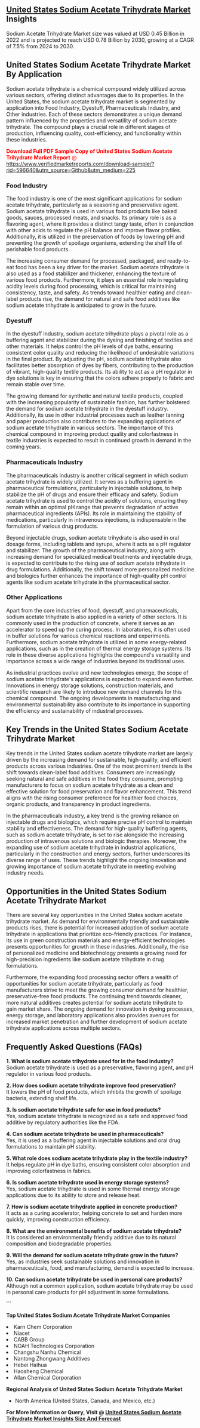 <h2><a href="https://www.verifiedmarketreports.com/download-sample/?rid=596640&amp;utm_source=Github&amp;utm_medium=225" target="_blank">United States Sodium Acetate Trihydrate Market</a> Insights</h2><p>Sodium Acetate Trihydrate Market size was valued at USD 0.45 Billion in 2022 and is projected to reach USD 0.78 Billion by 2030, growing at a CAGR of 7.5% from 2024 to 2030.</p><p> <h2>United States Sodium Acetate Trihydrate Market By Application</h2> <p>Sodium acetate trihydrate is a chemical compound widely utilized across various sectors, offering distinct advantages due to its properties. In the United States, the sodium acetate trihydrate market is segmented by application into Food Industry, Dyestuff, Pharmaceuticals Industry, and Other industries. Each of these sectors demonstrates a unique demand pattern influenced by the properties and versatility of sodium acetate trihydrate. The compound plays a crucial role in different stages of production, influencing quality, cost-efficiency, and functionality within these industries.</p> <p><p><span class=""><span style="color: #ff0000;"><strong>Download Full PDF Sample Copy of United States Sodium Acetate Trihydrate Market Report</strong> @ </span><a href="https://www.verifiedmarketreports.com/download-sample/?rid=596640&amp;utm_source=Github&amp;utm_medium=225" target="_blank">https://www.verifiedmarketreports.com/download-sample/?rid=596640&amp;utm_source=Github&amp;utm_medium=225</a></span></p></p> <h3>Food Industry</h3> <p>The food industry is one of the most significant applications for sodium acetate trihydrate, particularly as a seasoning and preservative agent. Sodium acetate trihydrate is used in various food products like baked goods, sauces, processed meats, and snacks. Its primary role is as a flavoring agent, where it provides a distinct tangy taste, often in conjunction with other acids to regulate the pH balance and improve flavor profiles. Additionally, it is utilized in the preservation of foods by lowering pH and preventing the growth of spoilage organisms, extending the shelf life of perishable food products.</p> <p>The increasing consumer demand for processed, packaged, and ready-to-eat food has been a key driver for the market. Sodium acetate trihydrate is also used as a food stabilizer and thickener, enhancing the texture of various food products. Furthermore, it plays an essential role in regulating acidity levels during food processing, which is critical for maintaining consistency, taste, and safety. As trends toward healthier eating and clean-label products rise, the demand for natural and safe food additives like sodium acetate trihydrate is anticipated to grow in the future.</p> <h3>Dyestuff</h3> <p>In the dyestuff industry, sodium acetate trihydrate plays a pivotal role as a buffering agent and stabilizer during the dyeing and finishing of textiles and other materials. It helps control the pH levels of dye baths, ensuring consistent color quality and reducing the likelihood of undesirable variations in the final product. By adjusting the pH, sodium acetate trihydrate also facilitates better absorption of dyes by fibers, contributing to the production of vibrant, high-quality textile products. Its ability to act as a pH regulator in dye solutions is key in ensuring that the colors adhere properly to fabric and remain stable over time.</p> <p>The growing demand for synthetic and natural textile products, coupled with the increasing popularity of sustainable fashion, has further bolstered the demand for sodium acetate trihydrate in the dyestuff industry. Additionally, its use in other industrial processes such as leather tanning and paper production also contributes to the expanding applications of sodium acetate trihydrate in various sectors. The importance of this chemical compound in improving product quality and colorfastness in textile industries is expected to result in continued growth in demand in the coming years.</p> <h3>Pharmaceuticals Industry</h3> <p>The pharmaceuticals industry is another critical segment in which sodium acetate trihydrate is widely utilized. It serves as a buffering agent in pharmaceutical formulations, particularly in injectable solutions, to help stabilize the pH of drugs and ensure their efficacy and safety. Sodium acetate trihydrate is used to control the acidity of solutions, ensuring they remain within an optimal pH range that prevents degradation of active pharmaceutical ingredients (APIs). Its role in maintaining the stability of medications, particularly in intravenous injections, is indispensable in the formulation of various drug products.</p> <p>Beyond injectable drugs, sodium acetate trihydrate is also used in oral dosage forms, including tablets and syrups, where it acts as a pH regulator and stabilizer. The growth of the pharmaceutical industry, along with increasing demand for specialized medical treatments and injectable drugs, is expected to contribute to the rising use of sodium acetate trihydrate in drug formulations. Additionally, the shift toward more personalized medicine and biologics further enhances the importance of high-quality pH control agents like sodium acetate trihydrate in the pharmaceutical sector.</p> <h3>Other Applications</h3> <p>Apart from the core industries of food, dyestuff, and pharmaceuticals, sodium acetate trihydrate is also applied in a variety of other sectors. It is commonly used in the production of concrete, where it serves as an accelerator to speed up the curing process. In laboratories, it is often used in buffer solutions for various chemical reactions and experiments. Furthermore, sodium acetate trihydrate is utilized in some energy-related applications, such as in the creation of thermal energy storage systems. Its role in these diverse applications highlights the compound's versatility and importance across a wide range of industries beyond its traditional uses.</p> <p>As industrial practices evolve and new technologies emerge, the scope of sodium acetate trihydrate's applications is expected to expand even further. Innovations in energy storage solutions, construction materials, and scientific research are likely to introduce new demand channels for this chemical compound. The ongoing developments in manufacturing and environmental sustainability also contribute to its importance in supporting the efficiency and sustainability of industrial processes.</p> <h2>Key Trends in the United States Sodium Acetate Trihydrate Market</h2> <p>Key trends in the United States sodium acetate trihydrate market are largely driven by the increasing demand for sustainable, high-quality, and efficient products across various industries. One of the most prominent trends is the shift towards clean-label food additives. Consumers are increasingly seeking natural and safe additives in the food they consume, prompting manufacturers to focus on sodium acetate trihydrate as a clean and effective solution for food preservation and flavor enhancement. This trend aligns with the rising consumer preference for healthier food choices, organic products, and transparency in product ingredients.</p> <p>In the pharmaceuticals industry, a key trend is the growing reliance on injectable drugs and biologics, which require precise pH control to maintain stability and effectiveness. The demand for high-quality buffering agents, such as sodium acetate trihydrate, is set to rise alongside the increasing production of intravenous solutions and biologic therapies. Moreover, the expanding use of sodium acetate trihydrate in industrial applications, particularly in the construction and energy sectors, further underscores its diverse range of uses. These trends highlight the ongoing innovation and growing importance of sodium acetate trihydrate in meeting evolving industry needs.</p> <h2>Opportunities in the United States Sodium Acetate Trihydrate Market</h2> <p>There are several key opportunities in the United States sodium acetate trihydrate market. As demand for environmentally friendly and sustainable products rises, there is potential for increased adoption of sodium acetate trihydrate in applications that prioritize eco-friendly practices. For instance, its use in green construction materials and energy-efficient technologies presents opportunities for growth in these industries. Additionally, the rise of personalized medicine and biotechnology presents a growing need for high-precision ingredients like sodium acetate trihydrate in drug formulations.</p> <p>Furthermore, the expanding food processing sector offers a wealth of opportunities for sodium acetate trihydrate, particularly as food manufacturers strive to meet the growing consumer demand for healthier, preservative-free food products. The continuing trend towards cleaner, more natural additives creates potential for sodium acetate trihydrate to gain market share. The ongoing demand for innovation in dyeing processes, energy storage, and laboratory applications also provides avenues for increased market penetration and further development of sodium acetate trihydrate applications across multiple sectors.</p> <h2>Frequently Asked Questions (FAQs)</h2> <p><strong>1. What is sodium acetate trihydrate used for in the food industry?</strong><br> Sodium acetate trihydrate is used as a preservative, flavoring agent, and pH regulator in various food products.</p> <p><strong>2. How does sodium acetate trihydrate improve food preservation?</strong><br> It lowers the pH of food products, which inhibits the growth of spoilage bacteria, extending shelf life.</p> <p><strong>3. Is sodium acetate trihydrate safe for use in food products?</strong><br> Yes, sodium acetate trihydrate is recognized as a safe and approved food additive by regulatory authorities like the FDA.</p> <p><strong>4. Can sodium acetate trihydrate be used in pharmaceuticals?</strong><br> Yes, it is used as a buffering agent in injectable solutions and oral drug formulations to maintain pH stability.</p> <p><strong>5. What role does sodium acetate trihydrate play in the textile industry?</strong><br> It helps regulate pH in dye baths, ensuring consistent color absorption and improving colorfastness in fabrics.</p> <p><strong>6. Is sodium acetate trihydrate used in energy storage systems?</strong><br> Yes, sodium acetate trihydrate is used in some thermal energy storage applications due to its ability to store and release heat.</p> <p><strong>7. How is sodium acetate trihydrate applied in concrete production?</strong><br> It acts as a curing accelerator, helping concrete to set and harden more quickly, improving construction efficiency.</p> <p><strong>8. What are the environmental benefits of sodium acetate trihydrate?</strong><br> It is considered an environmentally friendly additive due to its natural composition and biodegradable properties.</p> <p><strong>9. Will the demand for sodium acetate trihydrate grow in the future?</strong><br> Yes, as industries seek sustainable solutions and innovation in pharmaceuticals, food, and manufacturing, demand is expected to increase.</p> <p><strong>10. Can sodium acetate trihydrate be used in personal care products?</strong><br> Although not a common application, sodium acetate trihydrate may be used in personal care products for pH adjustment in some formulations.</p> ```</p><p><strong>Top United States Sodium Acetate Trihydrate Market Companies</strong></p><div data-test-id=""><p><li> Karn Chem Corporation</li><li> Niacet</li><li> CABB Group</li><li> NOAH Technologies Corporation</li><li> Changshu Nanhu Chemical</li><li> Nantong Zhongwang Additives</li><li> Hebei Haihua</li><li> Haosheng Chemical</li><li> Allan Chemical Corporation</li></p><div><strong>Regional Analysis of&nbsp;United States Sodium Acetate Trihydrate Market</strong></div><ul><li dir="ltr"><p dir="ltr">North America&nbsp;(United States, Canada, and Mexico, etc.)</p></li></ul><p><strong>For More Information or Query, Visit @&nbsp;</strong><strong><a href="https://www.verifiedmarketreports.com/product/sodium-acetate-trihydrate-market/?utm_source=Github&amp;utm_medium=225" target="_blank">United States Sodium Acetate Trihydrate Market Insights Size And Forecast</a></strong></p></div>
